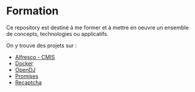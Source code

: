 # Formation

Ce repository est destiné à me former et à mettre en oeuvre un ensemble de concepts, technologies ou applicatifs.

On y trouve des projets sur :

* [Alfresco - CMIS](alfresco-cmis)
* [Docker](docker)
* [OpenDJ](opendj)
* [Promises](promises)
* [Recaptcha](recaptcha)
